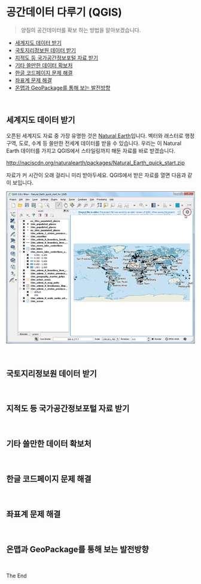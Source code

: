 # 공간데이터 다루기 (QGIS)

> 양질의 공간데이터를 확보 하는 방법을 알아보겠습니다.

- [세계지도 데이터 받기](#세계지도-데이터-받기)
- [국토지리정보원 데이터 받기](#국토지리정보원-데이터-받기)
- [지적도 등 국가공간정보포털 자료 받기](#지적도-등-국가공간정보포털-자료-받기)
- [기타 쓸만한 데이터 확보처](#기타-쓸만한-데이터-확보처)
- [한글 코드페이지 문제 해결](#한글-코드페이지-문제-해결)
- [좌표계 문제 해결](#좌표계-문제-해결)
- [온맵과 GeoPackage를 통해 보는 발전방향](#온맵과-geopackage를-통해-보는-발전방향)

<br>


## 세계지도 데이터 받기

오픈된 세계지도 자료 중 가장 유명한 것은 [Natural Earth](http://www.naturalearthdata.com)입니다. 벡터와 래스터로 행정구역, 도로, 수계 등 쓸만한 전세계 데이터를 받을 수 있습니다. 우리는 이 Natural Earth 데이터를 가지고 QGIS에서 스타일링까지 해둔 자료를 바로 받겠습니다.

http://naciscdn.org/naturalearth/packages/Natural_Earth_quick_start.zip

자료가 커 시간이 오래 걸리니 미리 받아두세요. QGIS에서 받은 자료를 열면 다음과 같이 보입니다.

![](img/2023-01-27-19-40-00.png)

<br>

## 국토지리정보원 데이터 받기

<br>

## 지적도 등 국가공간정보포털 자료 받기

<br>

## 기타 쓸만한 데이터 확보처

<br>

## 한글 코드페이지 문제 해결

<br>

## 좌표계 문제 해결

<br>

## 온맵과 GeoPackage를 통해 보는 발전방향

<br>

The End